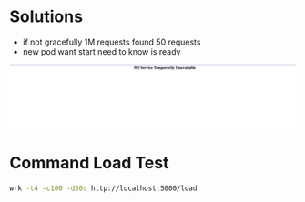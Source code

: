# Solutions

 - if not gracefully 1M requests found 50 requests
 - new pod want start need to know is ready

![screenshot](503.png)


# Command Load Test

```sh
wrk -t4 -c100 -d30s http://localhost:5000/load
```

